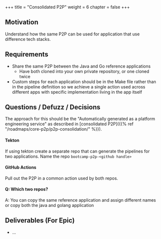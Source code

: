 +++
title = "Consolidated P2P"
weight = 6
chapter = false
+++

## Motivation

Understand how the same P2P can be used for application that use difference tech stacks.

## Requirements

* Share the same P2P between the Java and Go reference applications 
  * Have both cloned into your own private repository, or one cloned twice
* Custom steps for each application should be in the Make file rather than in the pipeline definition so we achieve a single action used across different apps with specific implementation living in the app itself

## Questions / Defuzz / Decisions

The approach for this should be the "Automatically generated as a platform engineering service" as described in [consolidated P2P]({{% ref "/roadmaps/core-p2p/p2p-consolidation/" %}}).

#### Tekton

If using tekton create a separate repo that can generate the pipelines for two applications.
Name the repo `bootcamp-p2p-<github handle>`

#### GitHub Actions

Pull out the P2P in a common action used by both repos.

#### Q: Which two repos? 
A: You can copy the same reference application and assign different names or copy both the java and golang application


## Deliverables (For Epic)

- ... 
